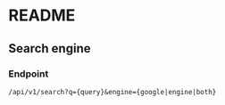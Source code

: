 
# README

## Search engine

### Endpoint 

```
/api/v1/search?q={query}&engine={google|engine|both}
```

